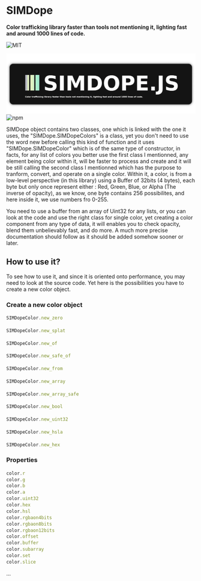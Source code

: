 # SIMDope

**Color trafficking library faster than tools not mentioning it, lighting fast and around 1000 lines of code.**

![MIT](https://img.shields.io/badge/license-MIT-green)

![UraniumJS branding logo](https://raw.githubusercontent.com/pixa-pics/SIMDope/main/Branding.png) ![npm](https://img.shields.io/npm/dw/simdope?label=NPM%20DOWNLOAD&logo=NPM)


SIMDope object contains two classes, one which is linked with the one it uses, the "SIMDope.SIMDopeColors" is a class, yet you don't need to use the word new before calling this kind of function and it uses "SIMDope.SIMDopeColor" which is of the same type of constructor, in facts, for any list of colors you better use the first class I mentionned, any element being color within it, will be faster to process and create and it will be still calling the second class I mentionned which has the purpose to tranform, convert, and operate on a single color. Within it, a color, is from a low-level perspective (in this library) using a Buffer of 32bits (4 bytes), each byte but only once represent either : Red, Green, Blue, or Alpha (The inverse of opacity), as we know, one byte contains 256 possibilites, and here inside it, we use numbers fro 0-255.

You need to use a buffer from an array of Uint32 for any lists, or you can look at the code and use the right class for single color, yet creating a color component from any type of data, it will enables you to check opacity, blend them unbelievably fast, and do more. A much more precise documentation should follow as it should be added somehow sooner or later.


## How to use it?

To see how to use it, and since it is oriented onto performance, you may need to look at the source code. Yet here is the possibilities you have to create a new color object.

### Create a new color object

```JavaScript
SIMDopeColor.new_zero

SIMDopeColor.new_splat

SIMDopeColor.new_of

SIMDopeColor.new_safe_of

SIMDopeColor.new_from

SIMDopeColor.new_array

SIMDopeColor.new_array_safe

SIMDopeColor.new_bool

SIMDopeColor.new_uint32

SIMDopeColor.new_hsla

SIMDopeColor.new_hex

```

### Properties

```JavaScript
color.r
color.g
color.b
color.a
color.uint32
color.hex
color.hsl
color.rgbaon4bits
color.rgbaon8bits
color.rgbaon12bits
color.offset
color.buffer
color.subarray
color.set
color.slice
```
...

